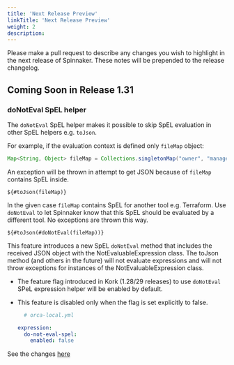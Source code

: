 ```yaml
---
title: 'Next Release Preview'
linkTitle: 'Next Release Preview'
weight: 2
description:
---
```


Please make a pull request to describe any changes you wish to highlight
in the next release of Spinnaker. These notes will be prepended to the release
changelog.

## Coming Soon in Release 1.31

### doNotEval SpEL helper

The `doNotEval` SpEL helper makes it possible to skip SpEL evaluation in other SpEL helpers e.g. `toJson`.

For example, if the evaluation context is defined only `fileMap` object:

```java
Map<String, Object> fileMap = Collections.singletonMap("owner", "managed-by-${team}");
```

An exception will be thrown in attempt to get JSON because of `fileMap` contains SpEL inside.

```shell
${#toJson(fileMap)}
```

In the given case `fileMap` contains SpEL for another tool e.g. Terraform. Use `doNotEval` to let Spinnaker know
that this SpEL should be evaluated by a different tool. No exceptions are thrown this way.

```shell
${#toJson(#doNotEval(fileMap))}
```

This feature introduces a new SpEL `doNotEval` method that includes the received JSON object with the NotEvaluableExpression class.
The toJson method (and others in the future) will not evaluate expressions and will not throw exceptions for instances of the NotEvaluableExpression class.
- The feature flag introduced in Kork (1.28/29 releases) to use `doNotEval` SPeL expression helper will be enabled by default.
- This feature is disabled only when the flag is set explicitly to false.

  ```yaml
    # orca-local.yml
  
  expression:
    do-not-eval-spel:
      enabled: false
  ```
See the changes [here](https://github.com/spinnaker/kork/pull/978)

